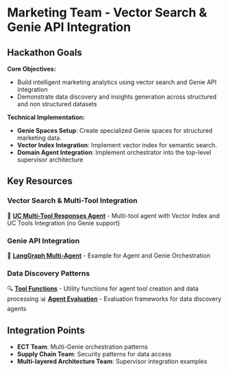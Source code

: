 # Marketing Team - Vector Search & Genie API Integration

## Hackathon Goals

**Core Objectives:**
- Build intelligent marketing analytics using vector search and Genie API integration
- Demonstrate data discovery and insights generation across structured and non structured datasets


**Technical Implementation:**
- **Genie Spaces Setup**: Create specialized Genie spaces for structured marketing data.
- **Vector Index Integration**: Implement vector index for semantic search.
- **Domain Agent Integration**: Implement orchestrator into the top-level supervisor architecture


## Key Resources

### Vector Search & Multi-Tool Integration
🤖 **[UC Multi-Tool Responses Agent](../../src/uc_multi_tool_responses_agent/README.md)** - Multi-tool agent with Vector Index and UC Tools Integration (no Genie support)

### Genie API Integration
🔗 **[LangGraph Multi-Agent](../../notebooks/03-langgraph-multiagent-genie-pat.py)** - Example for Agent and Genie Orchestration

### Data Discovery Patterns
🔍 **[Tool Functions](../../notebooks/02-create-tool-functions.py)** - Utility functions for agent tool creation and data processing
📊 **[Agent Evaluation](../../notebooks/04-agent-evaluation-metrics-review-app.py)** - Evaluation frameworks for data discovery agents

## Integration Points

- **ECT Team**: Multi-Genie orchestration patterns
- **Supply Chain Team**: Security patterns for data access
- **Multi-layered Architecture Team**: Supervisor integration examples


